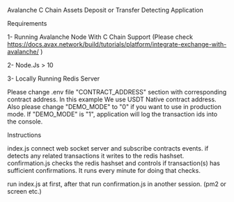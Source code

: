 Avalanche C Chain Assets Deposit or Transfer Detecting Application

Requirements

1- Running Avalanche Node With C Chain Support (Please check https://docs.avax.network/build/tutorials/platform/integrate-exchange-with-avalanche/ )

2- Node.Js > 10

3- Locally Running Redis Server

Please change .env file "CONTRACT_ADDRESS" section with corresponding contract address. In this example We use USDT Native contract address. 
Also please change "DEMO_MODE" to "0" if you want to use in production mode. If "DEMO_MODE" is "1", application will log the transaction ids into the console.

Instructions

index.js connect web socket server and subscribe contracts events. if detects any related transactions it writes to the redis hashset.
confirmation.js checks the redis hashset and controls if transaction(s) has sufficient confirmations. It runs every minute for doing that checks.

run index.js at first, after that run confirmation.js in another session. (pm2 or screen etc.)
